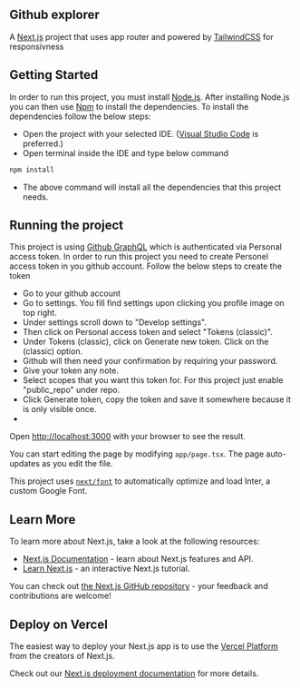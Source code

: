 ## Github explorer

A [Next.js](https://nextjs.org/) project that uses app router and powered by [TailwindCSS](https://tailwindcss.com/) for responsivness

## Getting Started

In order to run this project, you must install [Node.js](https://nodejs.org/en). After installing Node.js you can then use [Npm](https://www.npmjs.com/) to install the dependencies. To install the dependencies follow the below steps:

- Open the project with your selected IDE. ([Visual Studio Code](https://code.visualstudio.com/) is preferred.)
- Open terminal inside the IDE and type below command

```bash
npm install
```

- The above command will install all the dependencies that this project needs.

## Running the project

This project is using [Github GraphQL](https://docs.github.com/en/graphql) which is authenticated via Personal access token. In order to run this project you need to create Personel access token in you github account. Follow the below steps to create the token

- Go to your github account
- Go to settings. You fill find settings upon clicking you profile image on top right.
- Under settings scroll down to "Develop settings".
- Then click on Personal access token and select "Tokens (classic)".
- Under Tokens (classic), click on Generate new token. Click on the (classic) option.
- Github will then need your confirmation by requiring your password.
- Give your token any note.
- Select scopes that you want this token for. For this project just enable "public_repo" under repo.
- Click Generate token, copy the token and save it somewhere because it is only visible once.
-

Open [http://localhost:3000](http://localhost:3000) with your browser to see the result.

You can start editing the page by modifying `app/page.tsx`. The page auto-updates as you edit the file.

This project uses [`next/font`](https://nextjs.org/docs/basic-features/font-optimization) to automatically optimize and load Inter, a custom Google Font.

## Learn More

To learn more about Next.js, take a look at the following resources:

- [Next.js Documentation](https://nextjs.org/docs) - learn about Next.js features and API.
- [Learn Next.js](https://nextjs.org/learn) - an interactive Next.js tutorial.

You can check out [the Next.js GitHub repository](https://github.com/vercel/next.js/) - your feedback and contributions are welcome!

## Deploy on Vercel

The easiest way to deploy your Next.js app is to use the [Vercel Platform](https://vercel.com/new?utm_medium=default-template&filter=next.js&utm_source=create-next-app&utm_campaign=create-next-app-readme) from the creators of Next.js.

Check out our [Next.js deployment documentation](https://nextjs.org/docs/deployment) for more details.
